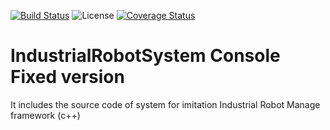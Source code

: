 [![Build Status](https://www.travis-ci.com/evster-coder/IndustrialRobotSystemConsoleFixed.svg?branch=main)](https://www.travis-ci.com/github/evster-coder/IndustrialRobotSystemConsoleFixed)
![License](https://img.shields.io/github/license/evster-coder/IndustrialRobotSystemConsoleFixed)
[![Coverage Status](https://coveralls.io/repos/github/evster-coder/IndustrialRobotSystemConsoleFixed/badge.svg)](https://coveralls.io/github/evster-coder/IndustrialRobotSystemConsoleFixed)


# IndustrialRobotSystem Console Fixed version

It includes the source code of system for imitation Industrial Robot Manage framework (c++)
